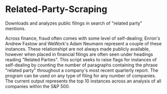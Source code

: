 # Related-Party-Scraping
Downloads and analyzes public filings in search of "related party" mentions.

Across finance, fraud often comes with some level of self-dealing; Enron's Andrew Fastow and WeWork's Adam Neumann represent a couple of these instances. These relationshipt are not always made publicly available, however when placed in financial filings are often seen under headings reading "Related Parties".
This script seeks to raise flags for instances of self-dealing by counting the number of paragraphs containing the phrase "related party" throughout a company's most recent quarterly report. The program can be used on any type of filing for any number of companies.
The current output represents the top 10 instances across an analysis of all companies within the S&P 500.

